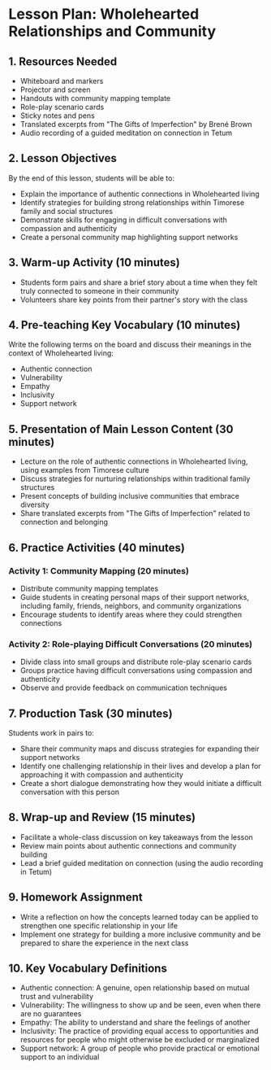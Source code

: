 # Lesson Plan: Wholehearted Relationships and Community

## 1. Resources Needed

- Whiteboard and markers
- Projector and screen
- Handouts with community mapping template
- Role-play scenario cards
- Sticky notes and pens
- Translated excerpts from "The Gifts of Imperfection" by Brené Brown
- Audio recording of a guided meditation on connection in Tetum

## 2. Lesson Objectives

By the end of this lesson, students will be able to:
- Explain the importance of authentic connections in Wholehearted living
- Identify strategies for building strong relationships within Timorese family and social structures
- Demonstrate skills for engaging in difficult conversations with compassion and authenticity
- Create a personal community map highlighting support networks

## 3. Warm-up Activity (10 minutes)

- Students form pairs and share a brief story about a time when they felt truly connected to someone in their community
- Volunteers share key points from their partner's story with the class

## 4. Pre-teaching Key Vocabulary (10 minutes)

Write the following terms on the board and discuss their meanings in the context of Wholehearted living:
- Authentic connection
- Vulnerability
- Empathy
- Inclusivity
- Support network

## 5. Presentation of Main Lesson Content (30 minutes)

- Lecture on the role of authentic connections in Wholehearted living, using examples from Timorese culture
- Discuss strategies for nurturing relationships within traditional family structures
- Present concepts of building inclusive communities that embrace diversity
- Share translated excerpts from "The Gifts of Imperfection" related to connection and belonging

## 6. Practice Activities (40 minutes)

### Activity 1: Community Mapping (20 minutes)
- Distribute community mapping templates
- Guide students in creating personal maps of their support networks, including family, friends, neighbors, and community organizations
- Encourage students to identify areas where they could strengthen connections

### Activity 2: Role-playing Difficult Conversations (20 minutes)
- Divide class into small groups and distribute role-play scenario cards
- Groups practice having difficult conversations using compassion and authenticity
- Observe and provide feedback on communication techniques

## 7. Production Task (30 minutes)

Students work in pairs to:
- Share their community maps and discuss strategies for expanding their support networks
- Identify one challenging relationship in their lives and develop a plan for approaching it with compassion and authenticity
- Create a short dialogue demonstrating how they would initiate a difficult conversation with this person

## 8. Wrap-up and Review (15 minutes)

- Facilitate a whole-class discussion on key takeaways from the lesson
- Review main points about authentic connections and community building
- Lead a brief guided meditation on connection (using the audio recording in Tetum)

## 9. Homework Assignment

- Write a reflection on how the concepts learned today can be applied to strengthen one specific relationship in your life
- Implement one strategy for building a more inclusive community and be prepared to share the experience in the next class

## 10. Key Vocabulary Definitions

- Authentic connection: A genuine, open relationship based on mutual trust and vulnerability
- Vulnerability: The willingness to show up and be seen, even when there are no guarantees
- Empathy: The ability to understand and share the feelings of another
- Inclusivity: The practice of providing equal access to opportunities and resources for people who might otherwise be excluded or marginalized
- Support network: A group of people who provide practical or emotional support to an individual